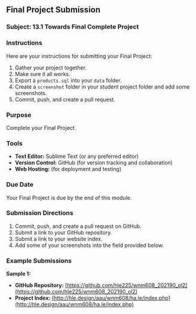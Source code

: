 ## Final Project Submission

### Subject: 13.1 Towards Final Complete Project

### Instructions

Here are your instructions for submitting your Final Project:

1. Gather your project together.
2. Make sure it all works.
3. Export a `products.sql` into your `data` folder.
4. Create a `screenshot` folder in your student project folder and add some screenshots.
5. Commit, push, and create a pull request.

### Purpose

Complete your Final Project.

### Tools

- **Text Editor:** Sublime Text (or any preferred editor)
- **Version Control:** GitHub (for version tracking and collaboration)
- **Web Hosting:** (for deployment and testing)

### Due Date

Your Final Project is due by the end of this module.

### Submission Directions

1. Commit, push, and create a pull request on GitHub.
2. Submit a link to your GitHub repository.
3. Submit a link to your website index.
4. Add some of your screenshots into the field provided below.

### Example Submissions

**Sample 1:**

- **GitHub Repository:** [https://github.com/hle225/wnm608_202190_ol2](https://github.com/hle225/wnm608_202190_ol2)
- **Project Index:** [http://hle.design/aau/wnm608/ha.le/index.php](http://hle.design/aau/wnm608/ha.le/index.php)

